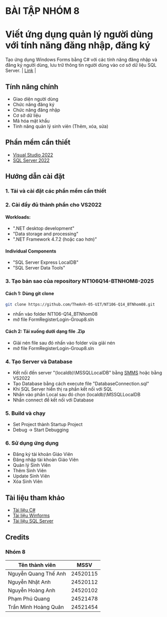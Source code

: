 # BÀI TẬP NHÓM 8
# Viết ứng dụng quản lý người dùng với tính năng đăng nhập, đăng ký
Tạo ứng dụng Windows Forms bằng C# với các tính năng đăng nhập và đăng ký người dùng, lưu trữ thông tin người dùng vào cơ sở dữ liệu SQL Server. | [Link](https://github.com/TheAnh-05-UIT/NT106-Q14_BTNhom08) |

## Tính năng chính

* Giao diện người dùng
* Chức năng đăng ký
* Chức năng đăng nhập
* Cơ sở dữ liệu
* Mã hóa mật khẩu
* Tính năng quản lý sinh viên (Thêm, xóa, sửa)

## Phần mềm cần thiết

* [Visual Studio 2022](https://visualstudio.microsoft.com/vs/)
* [SQL Server 2022](https://www.microsoft.com/vi-vn/sql-server/sql-server-downloads)

## Hướng dẫn cài đặt

### 1. Tải và cài đặt các phần mềm cần thiết

### 2. Cài đầy đủ thành phần cho VS2022
#### Workloads:
  
   * ".NET desktop development"
   * "Data storage and processing"
   * ".NET Framework 4.7.2 (hoặc cao hơn)"

#### Individual Components

   * "SQL Server Express LocalDB"
   * "SQL Server Data Tools"

### 3. Tạo bản sao của repository NT106Q14-BTNHOM8-2025
#### Cách 1: Dùng git clone
```bash
git clone https://github.com/TheAnh-05-UIT/NT106-Q14_BTNhom08.git
```
* nhấn vào folder NT106-Q14_BTNhom08
* mở file FormRegisterLogin-Group8.sln
#### Cách 2: Tải xuống dưới dạng file .Zip
* Giải nén file sau đó nhấn vào folder vừa giải nén
* mở file FormRegisterLogin-Group8.sln

### 4. Tạo Server và Database
* Kết nối đến server "(localdb)\MSSQLLocalDB" bằng [SMMS](https://learn.microsoft.com/en-us/ssms/) hoặc bằng VS2022
* Tạo Database bằng cách execute file "DatabaseConnection.sql"
* Khi SQL Server hiển thị ra phần kết nối với SQL
* Nhấn vào phần Local sau đó chọn (localdb)\MSSQLLocalDB
* Nhấn connect để kết nối với Database

### 5. Build và chạy 
* Set Project thành Startup Project
* Debug -> Start Debugging

### 6. Sử dụng ứng dụng
* Đăng ký tài khoản Giáo Viên
* Đăng nhập tài khoản Giáo Viên
* Quản lý Sinh Viên
* Thêm Sinh Viên
* Update Sinh Viên
* Xóa Sinh Viên

## Tài liệu tham khảo

* [Tài liệu C#](https://docs.microsoft.com/en-us/dotnet/csharp/)
* [Tài liệu Winforms](https://learn.microsoft.com/vi-vn/dotnet/desktop/winforms/)
* [Tài liệu SQL Server](https://learn.microsoft.com/en-us/sql/?view=sql-server-ver17)

## Credits
### Nhóm 8
| Tên thành viên   |      MSSV      |
|------------------|:--------------:|
| Nguyễn Quang Thế Anh   |   24520115     |
| Nguyễn Nhật Anh  |   24520112     |
| Nguyễn Hoàng Anh  |   24520102     |
| Phạm Phú Quang  |   24521478     |
| Trần Minh Hoàng Quân  |   24521454     |
